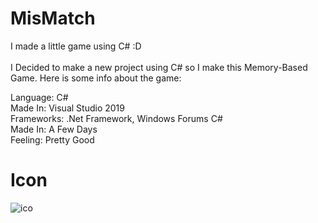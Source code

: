 # MisMatch
I made a little game using C# :D \
 \
I Decided to make a new project using C# so I make this Memory-Based Game. Here is some info about the game: 


Language: C# \
Made In: Visual Studio 2019 \
Frameworks: .Net Framework, Windows Forums C# \
Made In: A Few Days \
Feeling: Pretty Good
# Icon



![ico](https://user-images.githubusercontent.com/110277567/216605312-ec24e384-703c-427b-9e95-46cc6a29c6a8.png)
